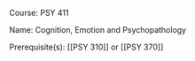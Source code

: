 




Course: PSY 411

Name: Cognition, Emotion and Psychopathology

Prerequisite(s): [[PSY 310]] or [[PSY 370]]
